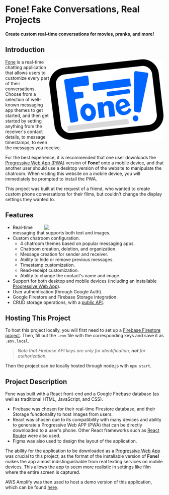 # Fone! Fake Conversations, Real Projects

<b>Create custom real-time conversations for movies, pranks, and more!</b>


## Introduction

> <img src="src/assets/logo.png" align="right"/>


[Fone](https://main.df41y9bj358vt.amplifyapp.com) is a real-time chatting application that allows users to customize every part of their conversations. 
Choose from a selection of well-known messaging app themes to get started, and then get started by setting anything
from the receiver's contact details, to message timestamps, to even the messages you receive. 

For the best experience, it is recommended that one user downloads the [Progressive Web App (PWA)](https://developer.mozilla.org/en-US/docs/Web/Progressive_web_apps) version of **Fone!** onto a mobile device, and that another user should use a desktop version of the website to manipulate the chatroom. When visiting this website on a mobile device, you will immediately be prompted to install the PWA.

This project was built at the request of a friend, who wanted to create custom phone conversations for their films, but 
couldn't change the display settings they wanted to.


## Features

> <img src="fone-demo.gif" align="right" width="380px"/>


- Real-time messaging that supports both text and images.
- Custom chatroom configuration.
  - 4 chatroom themes based on popular messaging apps.
  - Chatroom creation, deletion, and organization.
  - Message creation for sender and receiver.
  - Ability to hide or remove previous messages.
  - Timestamp customization.
  - Read-receipt customization.
  - Ability to change the contact's name and image.
- Support for both desktop and mobile devices (including an installable [Progressive Web App](https://developer.mozilla.org/en-US/docs/Web/Progressive_web_apps)).
- User authentication (through Google Auth).
- Google Firestore and Firebase Storage integration.
- CRUD storage operations, with a [public API](Database.md).




## Hosting This Project
To host this project locally, you will first need to set up a [Firebase Firestore project](https://firebase.google.com/products/firestore).  Then, fill out the `.env` file with the corresponding keys and save it as `.env.local`. 

> *Note that Firebase API keys are only for identification, **not** for authorization.*

Then the project can be locally hosted through node.js with `npm start`.


## Project Description

Fone was built with a React front-end and a Google Firebase database (as well as traditional HTML, JavaScript, and CSS).
- Firebase was chosen for their real-time Firestore database, and their Storage functionality to host images from users.
- React was chosen due to its compatibility with many devices and ability to generate a Progressive Web APP (PWA) that can be directly downloaded to a user's phone. Other React frameworks such as [React Router](https://reactrouter.com/en/main) were also used.
- Figma was also used to design the layout of the application.

The ability for the application to be downloaded as a [Progressive Web App](https://developer.mozilla.org/en-US/docs/Web/Progressive_web_apps) was crucial to this project, as
the format of the installable version of **Fone!** makes the app almost indistinguishable from real texting services on mobile devices. This allows the app to seem more realistic in settings like film where the entire screen is captured. 

AWS Amplify was then used to host a demo version of this application, which can be found [here](https://main.dtrjhr0w2mwu1.amplifyapp.com).
